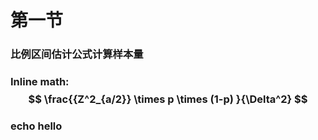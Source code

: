 # 第一节

### 比例区间估计公式计算样本量
### Inline math: $$ \frac{{Z^2_{a/2}} \times p \times (1-p) }{\Delta^2} $$  


### echo hello



